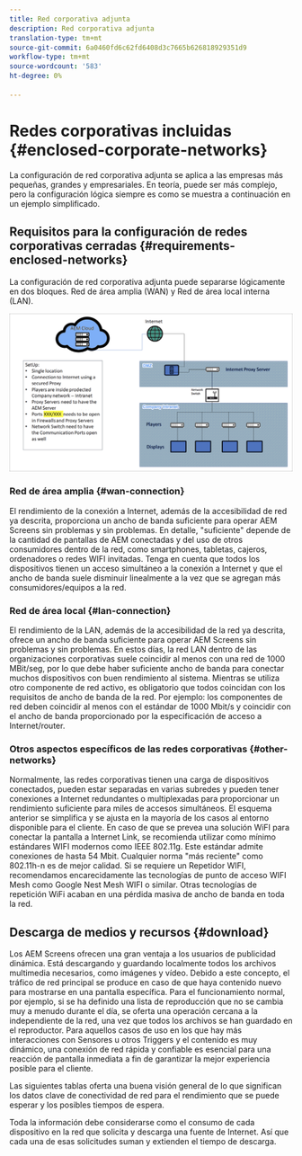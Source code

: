 ```yaml
---
title: Red corporativa adjunta
description: Red corporativa adjunta
translation-type: tm+mt
source-git-commit: 6a0460fd6c62fd6408d3c7665b626818929351d9
workflow-type: tm+mt
source-wordcount: '583'
ht-degree: 0%

---
```



# Redes corporativas incluidas {#enclosed-corporate-networks}

La configuración de red corporativa adjunta se aplica a las empresas más pequeñas, grandes y empresariales. En teoría, puede ser más complejo, pero la configuración lógica siempre es como se muestra a continuación en un ejemplo simplificado.

## Requisitos para la configuración de redes corporativas cerradas {#requirements-enclosed-networks}

La configuración de red corporativa adjunta puede separarse lógicamente en dos bloques. Red de área amplia (WAN) y Red de área local interna (LAN).

![](/help/using/assets/enclosed-network-1.png)

### Red de área amplia {#wan-connection}

El rendimiento de la conexión a Internet, además de la accesibilidad de red ya descrita, proporciona un ancho de banda suficiente para operar AEM Screens sin problemas y sin problemas.
En detalle, &quot;suficiente&quot; depende de la cantidad de pantallas de AEM conectadas y del uso de otros consumidores dentro de la red, como smartphones, tabletas, cajeros, ordenadores o redes WIFI invitadas.
Tenga en cuenta que todos los dispositivos tienen un acceso simultáneo a la conexión a Internet y que el ancho de banda suele disminuir linealmente a la vez que se agregan más consumidores/equipos a la red.

### Red de área local {#lan-connection}

El rendimiento de la LAN, además de la accesibilidad de la red ya descrita, ofrece un ancho de banda suficiente para operar AEM Screens sin problemas y sin problemas. En estos días, la red LAN dentro de las organizaciones corporativas suele coincidir al menos con una red de 1000 MBit/seg, por lo que debe haber suficiente ancho de banda para conectar muchos dispositivos con buen rendimiento al sistema. Mientras se utiliza otro componente de red activo, es obligatorio que todos coincidan con los requisitos de ancho de banda de la red. Por ejemplo: los componentes de red deben coincidir al menos con el estándar de 1000 Mbit/s y coincidir con el ancho de banda proporcionado por la especificación de acceso a Internet/router.

### Otros aspectos específicos de las redes corporativas {#other-networks}

Normalmente, las redes corporativas tienen una carga de dispositivos conectados, pueden estar separadas en varias subredes y pueden tener conexiones a Internet redundantes o multiplexadas para proporcionar un rendimiento suficiente para miles de accesos simultáneos.
El esquema anterior se simplifica y se ajusta en la mayoría de los casos al entorno disponible para el cliente.
En caso de que se prevea una solución WiFI para conectar la pantalla a Internet Link, se recomienda utilizar como mínimo estándares WIFI modernos como IEEE 802.11g. Este estándar admite conexiones de hasta 54 Mbit. Cualquier norma &quot;más reciente&quot; como 802.11h-n es de mejor calidad. Si se requiere un Repetidor WIFI, recomendamos encarecidamente las tecnologías de punto de acceso WIFI Mesh como Google Nest Mesh WIFI o similar.
Otras tecnologías de repetición WiFi acaban en una pérdida masiva de ancho de banda en toda la red.

## Descarga de medios y recursos {#download}

Los AEM Screens ofrecen una gran ventaja a los usuarios de publicidad dinámica. Está descargando y guardando localmente todos los archivos multimedia necesarios, como imágenes y vídeo. Debido a este concepto, el tráfico de red principal se produce en caso de que haya contenido nuevo para mostrarse en una pantalla específica.
Para el funcionamiento normal, por ejemplo, si se ha definido una lista de reproducción que no se cambia muy a menudo durante el día, se oferta una operación cercana a la independiente de la red, una vez que todos los archivos se han guardado en el reproductor. Para aquellos casos de uso en los que hay más interacciones con Sensores u otros Triggers y el contenido es muy dinámico, una conexión de red rápida y confiable es esencial para una reacción de pantalla inmediata a fin de garantizar la mejor experiencia posible para el cliente.

Las siguientes tablas oferta una buena visión general de lo que significan los datos clave de conectividad de red para el rendimiento que se puede esperar y los posibles tiempos de espera.

Toda la información debe considerarse como el consumo de cada dispositivo en la red que solicita y descarga una fuente de Internet. Así que cada una de esas solicitudes suman y extienden el tiempo de descarga.